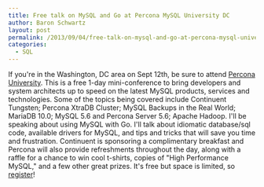 ```yaml
---
title: Free talk on MySQL and Go at Percona MySQL University DC
author: Baron Schwartz
layout: post
permalink: /2013/09/04/free-talk-on-mysql-and-go-at-percona-mysql-university-dc/
categories:
  - SQL
---
```

If you're in the Washington, DC area on Sept 12th, be sure to attend [Percona University][1]. This is a free 1-day mini-conference to bring developers and system architects up to speed on the latest MySQL products, services and technologies. Some of the topics being covered include Continuent Tungsten; Percona XtraDB Cluster; MySQL Backups in the Real World; MariaDB 10.0; MySQL 5.6 and Percona Server 5.6; Apache Hadoop. 
I'll be speaking about using MySQL with Go. I'll talk about idiomatic database/sql code, available drivers for MySQL, and tips and tricks that will save you time and frustration. 
Continuent is sponsoring a complimentary breakfast and Percona will also provide refreshments throughout the day, along with a raffle for a chance to win cool t-shirts, copies of "High Performance MySQL," and a few other great prizes. 
It's free but space is limited, so [register][1]!

 [1]: http://www.percona.com/news-and-events/percona-university/washington-dc
